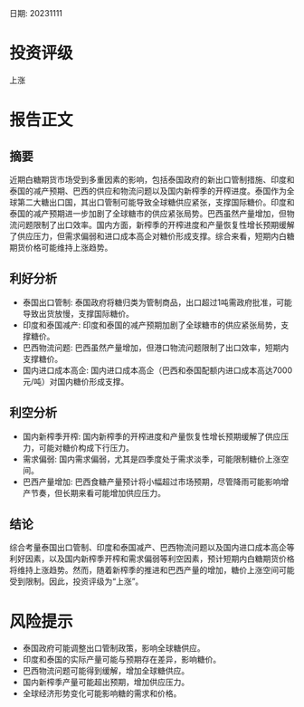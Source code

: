 
日期: 20231111

# 投资评级

上涨

# 报告正文

## 摘要

近期白糖期货市场受到多重因素的影响，包括泰国政府的新出口管制措施、印度和泰国的减产预期、巴西的供应和物流问题以及国内新榨季的开榨进度。泰国作为全球第二大糖出口国，其出口管制可能导致全球糖供应紧张，支撑国际糖价。印度和泰国的减产预期进一步加剧了全球糖市的供应紧张局势。巴西虽然产量增加，但物流问题限制了出口效率。国内方面，新榨季的开榨进度和产量恢复性增长预期缓解了供应压力，但需求偏弱和进口成本高企对糖价形成支撑。综合来看，短期内白糖期货价格可能维持上涨趋势。

## 利好分析

* 泰国出口管制: 泰国政府将糖归类为管制商品，出口超过1吨需政府批准，可能导致出货放慢，支撑国际糖价。
* 印度和泰国减产: 印度和泰国的减产预期加剧了全球糖市的供应紧张局势，支撑糖价。
* 巴西物流问题: 巴西虽然产量增加，但港口物流问题限制了出口效率，短期内支撑糖价。
* 国内进口成本高企: 国内进口成本高企（巴西和泰国配额内进口成本高达7000元/吨）对国内糖价形成支撑。

## 利空分析

* 国内新榨季开榨: 国内新榨季的开榨进度和产量恢复性增长预期缓解了供应压力，可能对糖价构成下行压力。
* 需求偏弱: 国内需求偏弱，尤其是四季度处于需求淡季，可能限制糖价上涨空间。
* 巴西产量增加: 巴西食糖产量预计将小幅超过市场预期，尽管降雨可能影响增产节奏，但长期来看可能增加供应压力。

## 结论

综合考量泰国出口管制、印度和泰国减产、巴西物流问题以及国内进口成本高企等利好因素，以及国内新榨季开榨和需求偏弱等利空因素，预计短期内白糖期货价格将维持上涨趋势。然而，随着新榨季的推进和巴西产量的增加，糖价上涨空间可能受到限制。因此，投资评级为“上涨”。

# 风险提示

* 泰国政府可能调整出口管制政策，影响全球糖供应。
* 印度和泰国的实际产量可能与预期存在差异，影响糖价。
* 巴西物流问题可能得到缓解，增加全球糖供应。
* 国内新榨季产量可能超出预期，增加供应压力。
* 全球经济形势变化可能影响糖的需求和价格。
